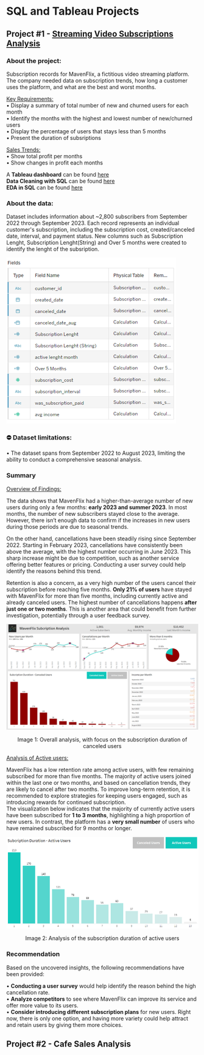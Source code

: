 # **SQL and Tableau Projects**

## **Project #1 - [Streaming Video Subscriptions Analysis](MavenFlix_Analysis/README.md)**

### **About the project:** 

Subscription records for MavenFlix, a fictitious video streaming platform. The company needed data on subscription trends, how long a customer uses the platform, and what are the best and worst months. 


<ins>Key Requirements:</ins><br/>
• Display a summary of total number of new and churned users for each month<br/>
• Identify the months with the highest and lowest number of new/churned users<br/>
• Display the percentage of users that stays less than 5 months<br/>
• Present the duration of subsriptions<br/>

<ins>Sales Trends:</ins><br/>
• Show total profit per months<br/>
• Show changes in profit each months<br/>

A **Tableau dashboard** can be found [here](https://public.tableau.com/app/profile/boglarka.toth3838/viz/mavenflix_modified/Analysis-Canceled?publish=yes)<br/>
**Data Cleaning with SQL** can be found [here](MavenFlix_Analysis/mavenflix_data_cleaning_sql)<br/>
**EDA in SQL** can be found [here](MavenFlix_Analysis/mavenflix_analysis_sql)

### **About the data:** 

Dataset includes information about ~2,800 subscribers from September 2022 through September 2023. Each record represents an individual customer's subscription, including the subscription cost, created/canceled date, interval, and payment status. New columns such as Subscription Lenght, Subscription Lenght(String) and Over 5 months were created to identify the lenght of the subsription. 

![data types](images/tableau_data_mavenflix.PNG)

### ⛔ Dataset limitations:

• The dataset spans from September 2022 to August 2023, limiting the ability to conduct a comprehensive seasonal analysis.

### **Summary**

<ins>Overview of Findings:</ins>

The data shows that MavenFlix had a higher-than-average number of new users during only a few months: **early 2023 and summer 2023**. In most months, the number of new subscribers stayed close to the average. However, there isn’t enough data to confirm if the increases in new users during those periods are due to seasonal trends.

On the other hand, cancellations have been steadily rising since September 2022. Starting in February 2023, cancellations have consistently been above the average, with the highest number occurring in June 2023. This sharp increase might be due to competition, such as another service offering better features or pricing. Conducting a user survey could help identify the reasons behind this trend.

Retention is also a concern, as a very high number of the users cancel their subscription before reaching five months. **Only 21% of users** have stayed with MavenFlix for more than five months, including currently active and already canceled users. The highest number of cancellations happens **after just one or two months**. This is another area that could benefit from further investigation, potentially through a user feedback survey.

![dashboard](images/mavenflix_dashboard_canceled1.PNG)
<p align="center">
Image 1: Overall analysis, with focus on the subscription duration of canceled users
</p>

<ins>Analysis of Active users:</ins>

MavenFlix has a low retention rate among active users, with few remaining subscribed for more than five months. The majority of active users joined within the last one or two months, and based on cancellation trends, they are likely to cancel after two months. To improve long-term retention, it is recommended to explore strategies for keeping users engaged, such as introducing rewards for continued subscription.<br/>
The visualization below indicates that the majority of currently active users have been subscribed for **1 to 3 months**, highlighting a high proportion of new users. In contrast, the platform has a **very small number** of users who have remained subscribed for 9 months or longer.

![active](images/mavenflix_dashboard_active.PNG)
<p align="center">
Image 2: Analysis of the subscription duration of active users
</p>

### **Recommendation**

Based on the uncovered insights, the following recommendations have been provided:

• **Conducting a user survey** would help identify the reason behind the high cancellation rate.<br/>
• **Analyze competitors** to see where MavenFlix can improve its service and offer more value to its users.<br/>
• **Consider introducing different subscription plans** for new users. Right now, there is only one option, and having more variety could help attract and retain users by giving them more choices.<br/>


## **Project #2 - Cafe Sales Analysis**



